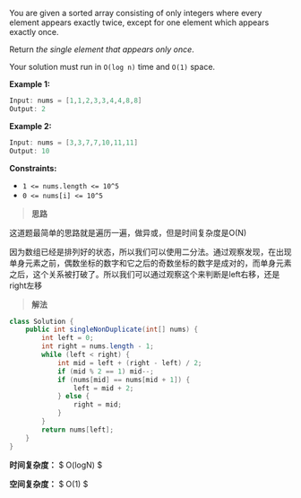 You are given a sorted array consisting of only integers where every element appears exactly twice, except for one element which appears exactly once.

Return *the single element that appears only once*.

Your solution must run in `O(log n)` time and `O(1)` space.

 

**Example 1:**

```java
Input: nums = [1,1,2,3,3,4,4,8,8]
Output: 2
```

**Example 2:**

```java
Input: nums = [3,3,7,7,10,11,11]
Output: 10
```

 

**Constraints:**

- `1 <= nums.length <= 10^5`
- `0 <= nums[i] <= 10^5`



> **思路**

这道题最简单的思路就是遍历一遍，做异或，但是时间复杂度是O(N)

因为数组已经是排列好的状态，所以我们可以使用二分法。通过观察发现，在出现单身元素之前，偶数坐标的数字和它之后的奇数坐标的数字是成对的，而单身元素之后，这个关系被打破了。所以我们可以通过观察这个来判断是left右移，还是right左移



> **解法**

```java
class Solution {
    public int singleNonDuplicate(int[] nums) {
        int left = 0;
        int right = nums.length - 1;
        while (left < right) {
            int mid = left + (right - left) / 2;
            if (mid % 2 == 1) mid--;
            if (nums[mid] == nums[mid + 1]) {
                left = mid + 2;
            } else {
                right = mid;
            }
        }
        return nums[left];
    }
}
```

**时间复杂度：** $ O(logN) $

**空间复杂度：** $ O(1) $